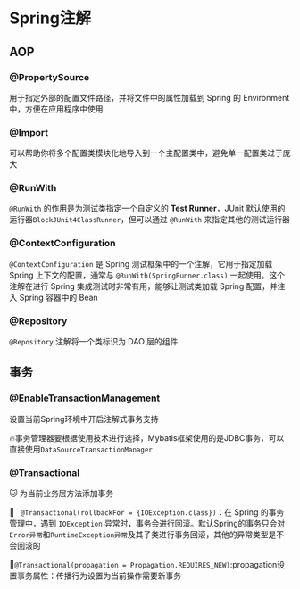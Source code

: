 # Spring注解

## AOP

### @PropertySource

用于指定外部的配置文件路径，并将文件中的属性加载到 Spring 的 Environment 中，方便在应用程序中使用

### @Import

可以帮助你将多个配置类模块化地导入到一个主配置类中，避免单一配置类过于庞大

### @RunWith

`@RunWith` 的作用是为测试类指定一个自定义的 **Test Runner**，JUnit 默认使用的运行器`BlockJUnit4ClassRunner`，但可以通过 `@RunWith` 来指定其他的测试运行器

### @ContextConfiguration

`@ContextConfiguration` 是 Spring 测试框架中的一个注解，它用于指定加载 Spring 上下文的配置，通常与 `@RunWith(SpringRunner.class)` 一起使用。这个注解在进行 Spring 集成测试时非常有用，能够让测试类加载 Spring 配置，并注入 Spring 容器中的 Bean

### @Repository

`@Repository` 注解将一个类标识为 DAO 层的组件

## 事务

### @EnableTransactionManagement

设置当前Spring环境中开启注解式事务支持

:fire:事务管理器要根据使用技术进行选择，Mybatis框架使用的是JDBC事务，可以直接使用`DataSourceTransactionManager`

### @Transactional

 :cat: 为当前业务层方法添加事务

:deciduous_tree: ` @Transactional(rollbackFor = {IOException.class})`：在 Spring 的事务管理中，遇到 `IOException` 异常时，事务会进行回滚。默认Spring的事务只会对`Error异常`和`RuntimeException异常`及其子类进行事务回滚，其他的异常类型是不会回滚的

 :deciduous_tree:`@Transactional(propagation = Propagation.REQUIRES_NEW)`:propagation设置事务属性：传播行为设置为当前操作需要新事务